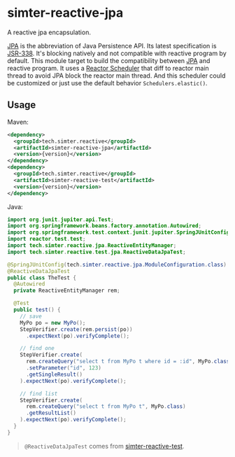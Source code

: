 # simter-reactive-jpa

A reactive jpa encapsulation.

[JPA] is the abbreviation of Java Persistence API. Its latest specification is [JSR-338]. It's blocking natively and not compatible with reactive program by default. 
This module target to build the compatibility between [JPA] and reactive program.
It uses a [Reactor Scheduler] that diff to reactor main thread to avoid JPA block the reactor main thread. 
And this scheduler could be customized or just use the default behavior `Schedulers.elastic()`.

## Usage

Maven: 

```xml
<dependency>
  <groupId>tech.simter.reactive</groupId>
  <artifactId>simter-reactive-jpa</artifactId>
  <version>{version}</version>
</dependency>
<dependency>
  <groupId>tech.simter.reactive</groupId>
  <artifactId>simter-reactive-test</artifactId>
  <version>{version}</version>
</dependency>
```

Java: 

```java
import org.junit.jupiter.api.Test;
import org.springframework.beans.factory.annotation.Autowired;
import org.springframework.test.context.junit.jupiter.SpringJUnitConfig;
import reactor.test.test;
import tech.simter.reactive.jpa.ReactiveEntityManager;
import tech.simter.reactive.test.jpa.ReactiveDataJpaTest;

@SpringJUnitConfig(tech.simter.reactive.jpa.ModuleConfiguration.class)
@ReactiveDataJpaTest
public class TheTest {
  @Autowired
  private ReactiveEntityManager rem;

  @Test
  public test() {
    // save
    MyPo po = new MyPo();
    StepVerifier.create(rem.persist(po))
      .expectNext(po).verifyComplete();

    // find one
    StepVerifier.create(
      rem.createQuery("select t from MyPo t where id = :id", MyPo.class)
      .setParameter("id", 123)
      .getSingleResult()
    ).expectNext(po).verifyComplete();

    // find list
    StepVerifier.create(
      rem.createQuery("select t from MyPo t", MyPo.class)
      .getResultList()
    ).expectNext(po).verifyComplete();
  }
}
```

> `@ReactiveDataJpaTest` comes from [simter-reactive-test].


[JPA]: https://en.wikipedia.org/wiki/Java_Persistence_API
[JSR-338]: https://jcp.org/en/jsr/detail?id=338
[Reactor Scheduler]: https://projectreactor.io/docs/core/release/reference/#schedulers
[simter-reactive-test]: https://github.com/simter/simter-reactive-test